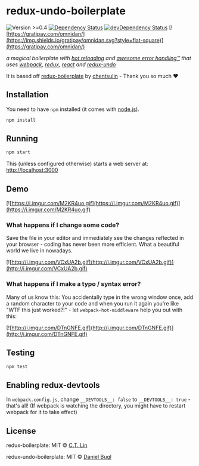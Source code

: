 # redux-undo-boilerplate

![Version >=0.4](https://img.shields.io/badge/version-0.4.1-blue.svg?style=flat-square) [![Dependency Status](https://img.shields.io/david/omnidan/redux-undo-boilerplate.svg?style=flat-square)](https://david-dm.org/omnidan/redux-undo-boilerplate) [![devDependency Status](https://david-dm.org/omnidan/redux-undo-boilerplate/dev-status.svg?style=flat-square)](https://david-dm.org/omnidan/redux-undo-boilerplate#info=devDependencies) [![https://gratipay.com/omnidan/](https://img.shields.io/gratipay/omnidan.svg?style=flat-square)](https://gratipay.com/omnidan/)

_a magical boilerplate with [hot reloading](#what-happens-if-i-change-some-code) and [awesome error handling™](#what-happens-if-i-make-a-typo--syntax-error) that uses [webpack](https://github.com/webpack/webpack), [redux](https://github.com/rackt/redux), [react](https://github.com/facebook/react) and [redux-undo](https://github.com/omnidan/redux-undo)_

It is based off [redux-boilerplate](https://github.com/chentsulin/redux-boilerplate)
by [chentsulin](https://github.com/chentsulin) - Thank you so much :heart:


## Installation

You need to have `npm` installed (it comes with [node.js](https://nodejs.org/)).

```sh
npm install
```


## Running

```sh
npm start
```

This (unless configured otherwise) starts a web server at: [http://localhost:3000](http://localhost:3000)


## Demo

[![https://i.imgur.com/M2KR4uo.gif](https://i.imgur.com/M2KR4uo.gif)](https://i.imgur.com/M2KR4uo.gif)

### What happens if I change some code?

Save the file in your editor and immediately see the changes reflected in your
browser - coding has never been more efficient. What a beautiful world we live
in nowadays.

[![http://i.imgur.com/VCxUA2b.gif](http://i.imgur.com/VCxUA2b.gif)](http://i.imgur.com/VCxUA2b.gif)

### What happens if I make a typo / syntax error?

Many of us know this: You accidentally type in the wrong window once, add a
random character to your code and when you run it again you're like "WTF this
just worked?!" - let `webpack-hot-middleware` help you out with this:

[![http://i.imgur.com/DTnGNFE.gif](http://i.imgur.com/DTnGNFE.gif)](http://i.imgur.com/DTnGNFE.gif)


## Testing

```sh
npm test
```


## Enabling redux-devtools

In `webpack.config.js`, change `__DEVTOOLS__: false` to `__DEVTOOLS__: true` -
that's all! (If webpack is watching the directory, you might have to restart
webpack for it to take effect)


## License

redux-boilerplate: MIT © [C.T. Lin](https://github.com/chentsulin)

redux-undo-boilerplate: MIT © [Daniel Bugl](https://github.com/omnidan)
